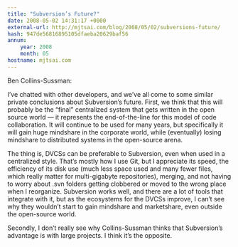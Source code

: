 ```yaml
---
title: "Subversion’s Future?"
date: 2008-05-02 14:31:17 +0000
external-url: http://mjtsai.com/blog/2008/05/02/subversions-future/
hash: 947de56816895105dfaeba20629baf56
annum:
    year: 2008
    month: 05
hostname: mjtsai.com
---
```


Ben Collins-Sussman:


I’ve chatted with other developers, and we’ve all come to some similar private conclusions about Subversion’s future.  First, we think that this will probably be the “final” centralized system that gets written in the open source world — it represents the end-of-the-line for this model of code collaboration.  It will continue to be used for many years, but specifically it will gain huge mindshare in the corporate world, while (eventually) losing mindshare to distributed systems in the open-source arena.

The thing is, DVCSs can be preferable to Subversion, even when used in a centralized style. That’s mostly how I use Git, but I appreciate its speed, the efficiency of its disk use (much less space used and many fewer files, which really matter for multi-gigabyte repositories), merging, and not having to worry about .svn folders getting clobbered or moved to the wrong place when I reorganize. Subversion works well, and there are a lot of tools that integrate with it, but as the ecosystems for the DVCSs improve, I can’t see why they wouldn’t start to gain mindshare and marketshare, even outside the open-source world.

Secondly, I don’t really see why Collins-Sussman thinks that Subversion’s advantage is with large projects. I think it’s the opposite.

